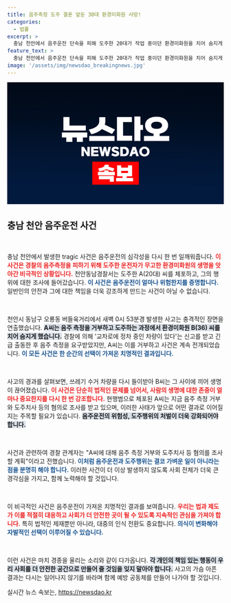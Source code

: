 ```yaml
---
title: 음주측정 도주 결혼 앞둔 30대 환경미화원 사망!
categories:
  - 법률
excerpt: >
  충남 천안에서 음주운전 단속을 피해 도주한 20대가 작업 중이던 환경미화원을 치어 숨지게 하는 사고가 발생했다. 경찰은 A씨를 현행범으로 체포하고, 사고 경위를 조사 중이다.
feature_text: >
  충남 천안에서 음주운전 단속을 피해 도주한 20대가 작업 중이던 환경미화원을 치어 숨지게 하는 사고가 발생했다. 경찰은 A씨를 현행범으로 체포하고, 사고 경위를 조사 중이다.
image: '/assets/img/newsdao_breakingnews.jpg'
---
```


<p><img src="/assets/img/newsdao_breakingnews.jpg" alt="firstkoreanews 속보" /></p>

<h2 data-ke-size="size26">충남 천안 음주운전 사건</h2>

<p data-ke-size="size16">&nbsp;</p>

<p>충남 천안에서 발생한 tragic 사건은 음주운전의 심각성을 다시 한 번 일깨워줍니다. <b><span style="color: #ee2323;">이 사건은 경찰의 음주측정을 피하기 위해 도주한 운전자가 무고한 환경미화원의 생명을 앗아간 비극적인 상황입니다.</span></b> 천안동남경찰서는 도주한 A(20대) 씨를 체포하고, 그의 행위에 대한 조사에 들어갔습니다. <b><span style="color: #1a5490;">이 사건은 음주운전이 얼마나 위험한지를 증명합니다.</span></b> 일반인의 안전과 그에 대한 책임을 더욱 강조하게 만드는 사건이 아닐 수 없습니다.</p>

<p data-ke-size="size16">&nbsp;</p>

<p>천안시 동남구 오룡동 버들육거리에서 새벽 0시 53분경 발생한 사고는 충격적인 장면을 연출했습니다. <b><span style="background-color: #21538527;">A씨는 음주 측정을 거부하고 도주하는 과정에서 환경미화원 B(36) 씨를 치어 숨지게 했습니다.</span></b> 경찰에 의해 '교차로에 정차 중인 차량이 있다'는 신고를 받고 긴급 출동한 후 음주 측정을 요구받았지만, A씨는 이를 거부하고 사건은 계속 전개되었습니다. <b><span style="color: #1a5490;">이 모든 사건은 한 순간의 선택이 가져온 치명적인 결과입니다.</span></b></p>

<p data-ke-size="size16">&nbsp;</p>

<p>사고의 경과를 살펴보면, 쓰레기 수거 차량을 다시 들이받아 B씨는 그 사이에 끼어 생명이 끊어졌습니다. <b><span style="color: #ee2323;">이 사건은 단순히 법적인 문제를 넘어서, 사람의 생명에 대한 존중이 얼마나 중요한지를 다시 한 번 강조합니다.</span></b> 현행범으로 체포된 A씨는 지금 음주 측정 거부와 도주치사 등의 혐의로 조사를 받고 있으며, 이러한 사태가 앞으로 어떤 결과로 이어질지는 주목할 필요가 있습니다. <b><span style="background-color: #21538527;">음주운전의 위험성, 도주행위의 처벌이 더욱 강화되어야 합니다.</span></b></p>

<p data-ke-size="size16">&nbsp;</p>

<p>사건과 관련하여 경찰 관계자는 "A씨에 대해 음주 측정 거부와 도주치사 등 혐의를 조사할 계획"이라고 전했습니다. <b><span style="color: #1a5490;">이처럼 음주운전과 도주행위는 결코 가벼운 일이 아니라는 점을 분명히 해야 합니다.</span></b> 이러한 사건이 더 이상 발생하지 않도록 사회 전체가 더욱 큰 경각심을 가지고, 함께 노력해야 할 것입니다.</p>

<p data-ke-size="size16">&nbsp;</p>

<p>이 비극적인 사건은 음주운전이 가져온 치명적인 결과를 보여줍니다. <b><span style="color: #ee2323;">우리는 법과 제도가 이를 적절히 대응하고 사회가 더 안전한 곳이 될 수 있도록 지속적인 관심을 가져야 합니다.</span></b> 특히 법적인 제재뿐만 아니라, 대중의 인식 전환도 중요합니다. <b><span style="color: #1a5490;">의식이 변화해야 자발적인 선택이 이루어질 수 있습니다.</span></b> </p>

<p data-ke-size="size16">&nbsp;</p>

<p>이런 사건은 마치 경종을 울리는 소리와 같이 다가옵니다. <b><span style="background-color: #21538527;">각 개인의 책임 있는 행동이 우리 사회를 더 안전한 공간으로 만들어 줄 것임을 잊지 말아야 합니다.</span></b> 사고의 가슴 아픈 결과는 다시는 일어나지 않기를 바라며 함께 예방 공동체를 만들어 나가야 할 것입니다.</p>
실시간 뉴스 속보는, <a href="https://newsdao.kr" rel="dofollow">https://newsdao.kr</a>


